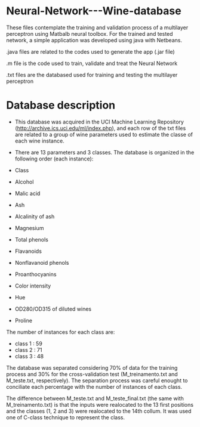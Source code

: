# Neural-Network---Wine-database
These files contemplate the training and validation process of a multilayer perceptron using Matbalb neural toolbox. For the trained and tested network, a simple application was developed using java with Netbeans.

.java files are related to the codes used to generate the app (.jar file)

.m file is the code used to train, validate and treat the Neural Network

.txt files are the databased used for training and testing the multilayer perceptron

# Database description

- This database was acquired in the UCI Machine Learning Repository (http://archive.ics.uci.edu/ml/index.php), and each
row of the txt files are related to a group of wine parameters used to estimate the classe of each wine instance.

- There are 13 parameters and 3 classes. The database is organized in the following order (each instance):

- Class
- Alcohol
- Malic acid
- Ash
- Alcalinity of ash  
- Magnesium
- Total phenols
- Flavanoids
- Nonflavanoid phenols
- Proanthocyanins
- Color intensity
- Hue
- OD280/OD315 of diluted wines
- Proline            

The number of instances for each class are:
- class 1 : 59
- class 2 : 71
- class 3 : 48

The database was separated considering 70% of data for the training process and 30% for the cross-validation test (M_treinamento.txt and M_teste.txt, respectively). The separation process was careful enought to conciliate
each percentage with the number of instances of each class.

The difference between M_teste.txt and M_teste_final.txt (the same with M_treinamento.txt) is that the inputs were realocated to the 13 first positions and the classes (1, 2 and 3) were realocated to the 14th collum. It was used one of C-class technique to represent the class.



